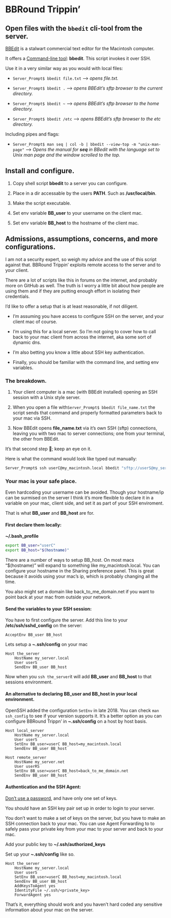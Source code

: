 # BBRound Trippin’
## Open files with the ```bbedit``` cli-tool from the server.

[BBEdit](https://www.barebones.com/products/bbedit/) is a stalwart commercial text editor for the Macintosh computer.

It offers a [Command-line tool](https://www.barebones.com/products/bbedit/benefitscommand.html#commandline): __bbedit__. This script invokes it over SSH.

Use it in a very similar way as you would with local files:

- ```Server_Prompt$ bbedit file.txt``` --> _opens file.txt._

- ```Server_Prompt$ bbedit .``` --> _opens BBEdit’s sftp browser to the current directory._

- ```Server_Prompt$ bbedit ~``` --> _opens BBEdit’s sftp browser to the home directory._

- ```Server_Prompt$ bbedit /etc``` --> _opens BBEdit’s sftp browser to the etc directory._

Including pipes and flags:

- ```Server_Prompt$ man seq | col -b | bbedit --view-top -m "unix-man-page"``` --> _Opens the manual for __seq__ in BBedit with the language set to Unix man page and the window scrolled to the top._

## Install and configure.

1) Copy shell script __bbedit__ to a server you can configure.

1) Place in a dir accessable by the users __PATH__. Such as __/usr/local/bin__.

1) Make the script executable.

1) Set env variable __BB_user__ to your username on the client mac.

1) Set env variable __BB_host__ to the hostname of the client mac. 

## Admissions, assumptions, concerns, and more configurations.

I am not a security expert, so weigh my advice and the use of this script against that. BBRound Trippin’ exploits remote access to the server and to your client.

There are a lot of scripts like this in forums on the internet, and probably more on GitHub as well. The truth is I worry a little bit about how people are using them and if they are putting enough effort in isolating their credentials.

I’d like to offer a setup that is at least reasonable, if not diligent.

- I’m assuming you have access to configure SSH on the server, and your client mac of course.

- I’m using this for a local server. So I’m not going to cover how to call back to your mac client from across the internet, aka some sort of dynamic dns.

- I’m also betting you know a little about SSH key authentication. 

- Finally, you should be familiar with the command line, and setting env variables.


### The breakdown.
1) Your client computer is a mac (with BBEdit installed) opening an SSH session with a Unix style server.

1) When you open a file with```Server_Prompt$ bbedit file_name.txt``` the script sends that command and properly formatted parameters back to your mac via SSH.

1) Now BBEdit opens __file_name.txt__ via it’s own SSH (sftp) connections, leaving you with two mac to server connections; one from your terminal, the other from BBEdit.

It’s that second step 🤨; keep an eye on it.

Here is what the command would look like typed out manually:
```bash
Server_Prompt$ ssh userC@my_macintosh.local bbedit "sftp://userS@my_server.local"
```

### Your mac is your safe place.

Even hardcoding your username can be avoided. Though your hostname/ip can be surmised on the server I think it’s more flexible to declare it in a variable on your mac, client side, and set it as part of your SSH enviroment.

That is what __BB\_user__ and __BB\_host__ are for.

#### First declare them locally:

__~/.bash_profile__

```bash
export BB_user="userC"
export BB_host="$(hostname)"
```
There are a number of ways to setup BB\_host. On most macs “$(hostname)” will expand to something like my\_macintosh.local. You can configure your hostname in the Sharing preference panel. This is great because it avoids using your mac’s ip, which is probably changing all the time.

You also might set a domain like back\_to\_me\_domain.net if you want to point back at your mac from outside your network.

#### Send the variables to your SSH session:

You have to first configure the server.
Add this line to your __/etc/ssh/sshd_config__ on the server:

```
AcceptEnv BB_user BB_host
```

Lets setup a __~.ssh/config__ on your mac

```
Host the_server
	HostName my_server.local
	User userS
	SendEnv BB_user BB_host
```

Now when you ```ssh the_server```it will add __BB\_user__ and __BB\_host__ to that sessions environment.

#### An alternative to declaring __BB\_user__ and __BB\_host__ in your local environment.

OpenSSH added the configuration `SetEnv` in late 2018. You can check `man ssh_config` to see if your version supports it. It’s a better option as you can configure BBRound Trippn’ in __~.ssh/config__ on a host by host basis.

```
Host local_server
	HostName my_server.local
	User userS
	SetEnv BB_user=userC BB_host=my_macintosh.local
	SendEnv BB_user BB_host

Host remote_server
	HostName my_server.net
	User userRS
	SetEnv BB_user=userC BB_host=back_to_me_domain.net
	SendEnv BB_user BB_host
```

#### Authentication and the SSH Agent:

[Don’t use a password](https://medium.com/macoclock/set-up-ssh-on-macos-89e8354d8b63
), and have only one set of keys.

You should have an SSH key pair set up in order to login to your server.

You don’t want to make a set of keys on the server, but you have to make an SSH connection back to your mac. You can use Agent Forwarding to to safely pass your private key from your mac to your server and back to your mac.

Add your public key to __~/.ssh/authorized_keys__

Set up your __~.ssh/config__ like so.

```
Host the_server
	HostName my_server.local
	User userS
	SetEnv BB_user=userC BB_host=my_macintosh.local
	SendEnv BB_user BB_host
	AddKeysToAgent yes
	IdentityFile ~/.ssh/<private_key>
	ForwardAgent yes
```

That’s it, everything should work and you haven’t hard coded any sensitive information about your mac on the server.